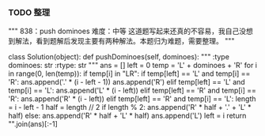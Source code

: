 ### TODO 整理

"""
838：push dominoes
难度：中等
这道题写起来还真的不容易，我自己没想到解法，看到题解后发现主要有两种解法。本题归为难题，需要整理。
"""

class Solution(object):
    def pushDominoes(self, dominoes):
        """
        :type dominoes: str
        :rtype: str
        """
        ans = []
        left = 0
        temp = 'L' + dominoes + 'R'
        for i in range(0, len(temp)):
            if temp[i] in "LR":
                if temp[left] == 'L' and temp[i] == 'R':
                    ans.append('.' * (i - left - 1))
                    ans.append('R')
                elif temp[left] == 'L' and  temp[i] == 'L':
                    ans.append('L' * (i - left))
                elif temp[left] == 'R' and temp[i] == 'R':
                    ans.append('R' * (i - left))
                elif temp[left] == 'R' and temp[i] == 'L':
                    length = i - left - 1
                    half = length // 2
                    if length % 2:
                        ans.append('R' * half + '.' + 'L' * half)
                    else:
                        ans.append('R' * half + 'L' * half)
                    ans.append('L')
                left = i
        return "".join(ans)[:-1]